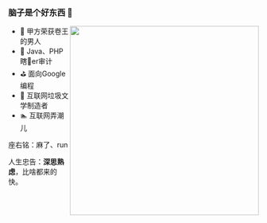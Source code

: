 ### 脑子是个好东西 👋

<img align='right' src="https://github-readme-stats.vercel.app/api?username=radsih&show_icons=true&theme=radical" width="380">

- 🔭 甲方荣获卷王的男人
- 👯 Java、PHP瞎🐔er审计
- ⛳️ 面向Google编程
- 🤔 互联网垃圾文学制造者
- 🏊 互联网弄潮儿

座右铭：麻了、run

人生忠告：**深思熟虑**，比啥都来的快。

<!--
- 🔭 I’m currently working on ...
- 🌱 I’m currently learning ...
-  I’m looking to collaborate on ...
- 🤔 I’m looking for help with ...
- 💬 Ask me about ...
- 📫 How to reach me: ...
- 😄 Pronouns: ...
- ⚡ Fun fact: ...
-->

